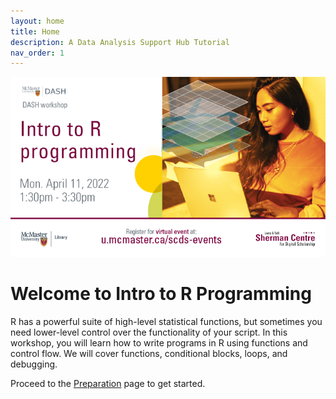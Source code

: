 ```yaml
---
layout: home
title: Home
description: A Data Analysis Support Hub Tutorial
nav_order: 1
---
```


<img src="assets/img/IntrotoRProgramming.png" alt="Workshop Title Slide" width="720">

# Welcome to Intro to R Programming

R has a powerful suite of high-level statistical functions, but sometimes you need lower-level control over the functionality of your script. In this workshop, you will learn how to write programs in R using functions and control flow. We will cover functions, conditional blocks, loops, and debugging.

Proceed to the [Preparation](preparation) page to get started.
